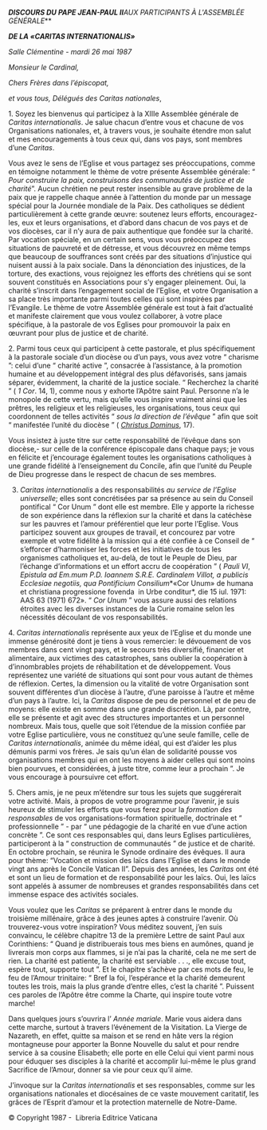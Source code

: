 ***DISCOURS DU PAPE JEAN-PAUL II**AUX PARTICIPANTS  À L'ASSEMBLÉE GÉNÉRALE***

***DE LA «CARITAS INTERNATIONALIS»***

*Salle Clémentine - mardi 26 mai 1987*

*Monsieur le Cardinal,*

*Chers Frères dans l’épiscopat,*

*et vous tous, Délégués des Caritas nationales*,

1\. Soyez les bienvenus qui participez à la XIIIe Assemblée générale de *Caritas internationalis*. Je salue chacun d’entre vous et chacune de vos Organisations nationales, et, à travers vous, je souhaite étendre mon salut et mes encouragements à tous ceux qui, dans vos pays, sont membres d’une *Caritas*.

Vous avez le sens de l’Eglise et vous partagez ses préoccupations, comme en témoigne notamment le thème de votre présente Assemblée générale: “ *Pour construire la paix, construisons des communautés de justice et de charité*”. Aucun chrétien ne peut rester insensible au grave problème de la paix que je rappelle chaque année à l’attention du monde par un message spécial pour la Journée mondiale de la Paix. Des catholiques se dédient particulièrement à cette grande œuvre: soutenez leurs efforts, encouragez-les, eux et leurs organisations, et d’abord dans chacun de vos pays et de vos diocèses, car il n’y aura de paix authentique que fondée sur la charité. Par vocation spéciale, en un certain sens, vous vous préoccupez des situations de pauvreté et de détresse, et vous découvrez en même temps que beaucoup de souffrances sont créés par des situations d’injustice qui nuisent aussi à la paix sociale. Dans la dénonciation des injustices, de la torture, des exactions, vous rejoignez les efforts des chrétiens qui se sont souvent constitués en Associations pour s’y engager pleinement. Oui, la charité s’inscrit dans l’engagement social de l’Eglise, et votre Organisation a sa place très importante parmi toutes celles qui sont inspirées par l’Evangile. Le thème de votre Assemblée générale est tout à fait d’actualité et manifeste clairement que vous voulez collaborer, à votre place spécifique, à la pastorale de vos Eglises pour promouvoir la paix en œuvrant pour plus de justice et de charité.

2\. Parmi tous ceux qui participent à cette pastorale, et plus spécifiquement à la pastorale sociale d’un diocèse ou d’un pays, vous avez votre “ charisme ”: celui d’une “ charité active ”, consacrée à l’assistance, à la promotion humaine et au développement intégral des plus défavorisés, sans jamais séparer, évidemment, la charité de la justice sociale. “ Recherchez la charité ” ( *1 Cor*. 14, 1), comme nous y exhorte l’Apôtre saint Paul. Personne n’a le monopole de cette vertu, mais qu’elle vous inspire vraiment ainsi que les prêtres, les religieux et les religieuses, les organisations, tous ceux qui coordonnent de telles activités “ *sous la direction de l’évêque* ” afin que soit “ manifestée l’unité du diocèse ” ( *[Christus Dominus](http://localhost/archive/hist_councils/ii_vatican_council/documents/vat-ii_decree_19651028_christus-dominus_fr.html)*, 17).

Vous insistez à juste titre sur cette responsabilité de l’évêque dans son diocèse,- sur celle de la conférence épiscopale dans chaque pays; je vous en félicite et j’encourage également toutes les organisations catholiques à une grande fidélité à l’enseignement du Concile, afin que l’unité du Peuple de Dieu progresse dans le respect de chacun de ses membres.

3. *Caritas internationalis* a des responsabilités *au service de l’Eglise universelle*; elles sont concrétisées par sa présence au sein du Conseil pontifical “ Cor Unum ” dont elle est membre. Elle y apporte la richesse de son expérience dans la réflexion sur la charité et dans la catéchèse sur les pauvres et l’amour préférentiel que leur porte l’Eglise. Vous participez souvent aux groupes de travail, et concourez par votre exemple et votre fidélité à la mission qui a été confiée à ce Conseil de “ s’efforcer d’harmoniser les forces et les initiatives de tous les organismes catholiques et, au-delà, de tout le Peuple de Dieu, par l’échange d’informations et un effort accru de coopération ” ( *Pauli VI*, *Epistula ad Em.mum P.D. Ioannem S.R.E. Cardinalem Villot, a publicis Ecclesiae negotiis, qua Pontificium Consilium**«Cor Unum» de humana et christiana progressione fovenda  in Urbe conditur*, die 15 iul. 1971: AAS 63 (1971) 672». “ *Cor Unum* ” vous assure aussi des relations étroites avec les diverses instances de la Curie romaine selon les nécessités découlant de vos responsabilités.

4\. *Caritas internationalis* représente aux yeux de l’Eglise et du monde une immense générosité dont je tiens à vous remercier: le dévouement de vos membres dans cent vingt pays, et le secours très diversifié, financier et alimentaire, aux victimes des catastrophes, sans oublier la coopération à d’innombrables projets de réhabilitation et de développement. Vous représentez une variété de situations qui sont pour vous autant de thèmes de réflexion. Certes, la dimension ou la vitalité de votre Organisation sont souvent différentes d’un diocèse à l’autre, d’une paroisse à l’autre et même d’un pays à l’autre. Ici, la *Caritas* dispose de peu de personnel et de peu de moyens: elle existe en somme dans une grande discrétion. Là, par contre, elle se présente et agit avec des structures importantes et un personnel nombreux. Mais tous, quelle que soit l’étendue de la mission confiée par votre Eglise particulière, vous ne constituez qu’une seule famille, celle de *Caritas internationalis*, animée du même idéal, qui est d’aider les plus démunis parmi vos frères. Je sais qu’un élan de solidarité pousse vos organisations membres qui en ont les moyens à aider celles qui sont moins bien pourvues, et considérées, à juste titre, comme leur a prochain ”. Je vous encourage à poursuivre cet effort.

5\. Chers amis, je ne peux m’étendre sur tous les sujets que suggérerait votre activité. Mais, à propos de votre programme pour l’avenir, je suis heureux de stimuler les efforts que vous ferez pour la *formation des responsables* de vos organisations-formation spirituelle, doctrinale et “ professionnelle ” - par “ une pédagogie de la charité en vue d’une action concrète ”. Ce sont ces responsables qui, dans leurs Eglises particulières, participeront à la “ construction de communautés ” de justice et de charité. En octobre prochain, se réunira le Synode ordinaire des évêques. Il aura pour thème: “Vocation et mission des laïcs dans l’Eglise et dans le monde vingt ans après le Concile Vatican II”. Depuis des années, les *Caritas* ont été et sont un lieu de formation et de responsabilité pour les laïcs. Oui, les laïcs sont appelés à assumer de nombreuses et grandes responsabilités dans cet immense espace des activités sociales.

Vous voulez que les *Caritas* se préparent à entrer dans le monde du troisième millénaire, grâce à des jeunes aptes à construire l’avenir. Où trouverez-vous votre inspiration? Vous méditez souvent, j’en suis convaincu, le célèbre chapitre 13 de la première Lettre de saint Paul aux Corinthiens: “ Quand je distribuerais tous mes biens en aumônes, quand je livrerais mon corps aux flammes, si je n’ai pas la charité, cela ne me sert de rien. La charité est patiente, la charité est serviable . . ., elle excuse tout, espère tout, supporte tout ”. Et le chapitre s’achève par ces mots de feu, le feu de l’Amour trinitaire: “ Bref la foi, l’espérance et la charité demeurent toutes les trois, mais la plus grande d’entre elles, c’est la charité ”. Puissent ces paroles de l’Apôtre être comme la Charte, qui inspire toute votre marche!

Dans quelques jours s’ouvrira l’ *Année mariale*. Marie vous aidera dans cette marche, surtout à travers l’événement de la Visitation. La Vierge de Nazareth, en effet, quitte sa maison et se rend en hâte vers la région montagneuse pour apporter la Bonne Nouvelle du salut et pour rendre service à sa cousine Elisabeth; elle porte en elle Celui qui vient parmi nous pour éduquer ses disciples à la charité et accomplir lui-même le plus grand Sacrifice de l’Amour, donner sa vie pour ceux qu’il aime.

J’invoque sur la *Caritas internationalis* et ses responsables, comme sur les organisations nationales et diocésaines de ce vaste mouvement caritatif, les grâces de l’Esprit d’amour et la protection maternelle de Notre-Dame.

© Copyright 1987 -  Libreria Editrice Vaticana